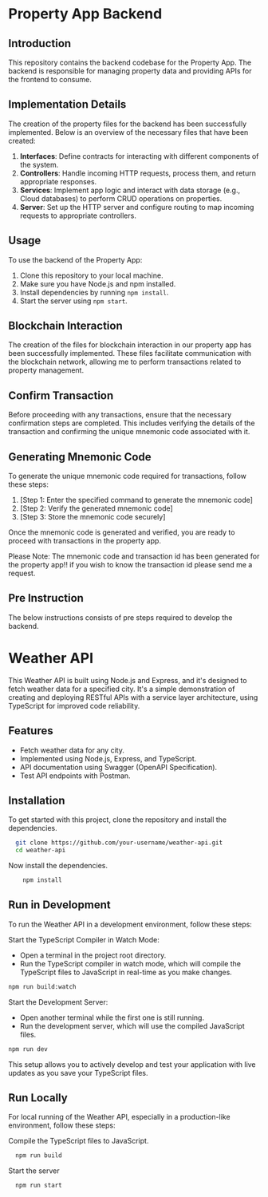 # Property App Backend

## Introduction
This repository contains the backend codebase for the Property App. The backend is responsible for managing property data and providing APIs for the frontend to consume.

## Implementation Details
The creation of the property files for the backend has been successfully implemented. Below is an overview of the necessary files that have been created:

1. **Interfaces**: Define contracts for interacting with different components of the system.
2. **Controllers**: Handle incoming HTTP requests, process them, and return appropriate responses.
3. **Services**: Implement app logic and interact with data storage (e.g., Cloud databases) to perform CRUD operations on properties.
4. **Server**: Set up the HTTP server and configure routing to map incoming requests to appropriate controllers.

## Usage
To use the backend of the Property App:

1. Clone this repository to your local machine.
2. Make sure you have Node.js and npm installed.
3. Install dependencies by running `npm install`.
4. Start the server using `npm start`.


## Blockchain Interaction

The creation of the files for blockchain interaction in our property app has been successfully implemented. These files facilitate communication with the blockchain network, allowing me to perform transactions related to property management.

## Confirm Transaction

Before proceeding with any transactions, ensure that the necessary confirmation steps are completed. This includes verifying the details of the transaction and confirming the unique mnemonic code associated with it.

## Generating Mnemonic Code

To generate the unique mnemonic code required for transactions, follow these steps:

1. [Step 1: Enter the specified command to generate the mnemonic code]
2. [Step 2: Verify the generated mnemonic code]
3. [Step 3: Store the mnemonic code securely]

Once the mnemonic code is generated and verified, you are ready to proceed with transactions in the property app.


Please Note: The mnemonic code and transaction id has been generated for the property app!! if you wish to know the transaction id please send me a request.



## Pre Instruction
The below instructions consists of pre steps required to develop the backend.


# Weather API

This Weather API is built using Node.js and Express, and it's designed to fetch weather data for a specified city. It's a simple demonstration of creating and deploying RESTful APIs with a service layer architecture, using TypeScript for improved code reliability.

## Features

- Fetch weather data for any city.
- Implemented using Node.js, Express, and TypeScript.
- API documentation using Swagger (OpenAPI Specification).
- Test API endpoints with Postman.

## Installation

To get started with this project, clone the repository and install the dependencies.

```bash
  git clone https://github.com/your-username/weather-api.git
  cd weather-api
```

Now install the dependencies.

```bash
    npm install
```

## Run in Development

To run the Weather API in a development environment, follow these steps:

Start the TypeScript Compiler in Watch Mode:

- Open a terminal in the project root directory.
- Run the TypeScript compiler in watch mode, which will compile the TypeScript files to JavaScript in real-time as you make changes.

```bash
npm run build:watch
```

Start the Development Server:

- Open another terminal while the first one is still running.
- Run the development server, which will use the compiled JavaScript files.

```bash
npm run dev
```

This setup allows you to actively develop and test your application with live updates as you save your TypeScript files.

## Run Locally

For local running of the Weather API, especially in a production-like environment, follow these steps:

Compile the TypeScript files to JavaScript.

```bash
  npm run build

```

Start the server

```bash
  npm run start
```
